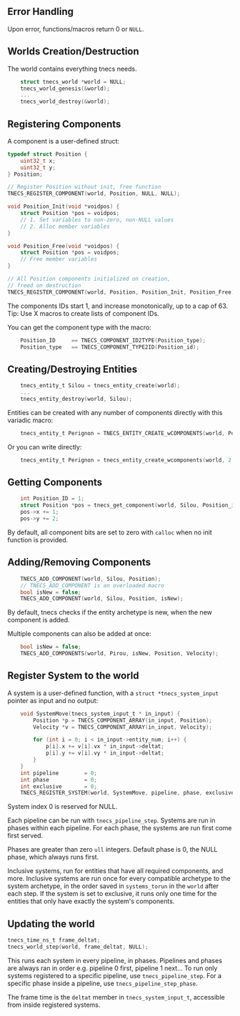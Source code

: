 
## Error Handling
Upon error, functions/macros return 0 or ```NULL```.

## Worlds Creation/Destruction
The world contains everything tnecs needs.
```c
    struct tnecs_world *world = NULL;
    tnecs_world_genesis(&world);
    ...
    tnecs_world_destroy(&world);
   ```
## Registering Components
A component is a user-defined struct:
```c
typedef struct Position {
    uint32_t x;
    uint32_t y;
} Position;

// Register Position without init, free function
TNECS_REGISTER_COMPONENT(world, Position, NULL, NULL);

void Position_Init(void *voidpos) {
    struct Position *pos = voidpos;
    // 1. Set variables to non-zero, non-NULL values
    // 2. Alloc member variables
}

void Position_Free(void *voidpos) {
    struct Position *pos = voidpos;
    // Free member variables
}

// All Position components initialized on creation,
// freed on destruction
TNECS_REGISTER_COMPONENT(world, Position, Position_Init, Position_Free);

```
The components IDs start 1, and increase monotonically, up to a cap of 63.
Tip: Use X macros to create lists of component IDs.

You can get the component type with the macro:
```c
    Position_ID     == TNECS_COMPONENT_ID2TYPE(Position_type);
    Position_type   == TNECS_COMPONENT_TYPE2ID(Position_id);
```

## Creating/Destroying Entities
```c
    tnecs_entity_t Silou = tnecs_entity_create(world);
    ...
    tnecs_entity_destroy(world, Silou);
```
Entities can be created with any number of components directly with this variadic macro: 
```c
    tnecs_entity_t Perignon = TNECS_ENTITY_CREATE_wCOMPONENTS(world, Position_ID, Unit_ID);
```
Or you can write directly:
```c
    tnecs_entity_t Perignon = tnecs_entity_create_wcomponents(world, 2, Position_ID, Unit_ID);
```

## Getting Components
```c
    int Position_ID = 1;
    struct Position *pos = tnecs_get_component(world, Silou, Position_id);
    pos->x += 1;
    pos->y += 2;
```
By default, all component bits are set to zero with ```calloc``` when no init function is provided.

## Adding/Removing Components

```c 
    TNECS_ADD_COMPONENT(world, Silou, Position);
    // TNECS_ADD_COMPONENT is an overloaded macro
    bool isNew = false;
    TNECS_ADD_COMPONENT(world, Silou, Position, isNew);
```
By default, tnecs checks if the entity archetype is new, when the new component is added.

Multiple components can also be added at once:
```c
    bool isNew = false;
    TNECS_ADD_COMPONENTS(world, Pirou, isNew, Position, Velocity);
```

## Register System to the world
A system is a user-defined function, with a ```struct *tnecs_system_input``` pointer as input and no output:
```c
    void SystemMove(tnecs_system_input_t * in_input) {
        Position *p = TNECS_COMPONENT_ARRAY(in_input, Position);
        Velocity *v = TNECS_COMPONENT_ARRAY(in_input, Velocity);

        for (int i = 0; i < in_input->entity_num; i++) {
            p[i].x += v[i].vx * in_input->deltat;
            p[i].y += v[i].vy * in_input->deltat;
        }
    }
    int pipeline        = 0;
    int phase           = 0;
    int exclusive       = 0;
    TNECS_REGISTER_SYSTEM(world, SystemMove, pipeline, phase, exclusive, Position, Unit); 
```
System index 0 is reserved for NULL. 

Each pipeline can be run with ```tnecs_pipeline_step```.
Systems are run in phases within each pipeline.
For each phase, the systems are run first come first served.

Phases are greater than zero ```ull``` integers.
Default phase is 0, the NULL phase, which always runs first. 

Inclusive systems, run for entities that have all required components, and more.
Inclusive systems are run once for every compatible archetype to the system archetype, in the order saved in ```systems_torun``` in the ```world``` after each step.
If the system is set to exclusive, it runs only one time for the entities that only have exactly the system's components.

## Updating the world
```c
tnecs_time_ns_t frame_deltat;
tnecs_world_step(world, frame_deltat, NULL);
```
This runs each system in every pipeline, in phases.
Pipelines and phases are always ran in order e.g. pipeline 0 first, pipeline 1 next...
To run only systems registered to a specific pipeline, use ```tnecs_pipeline_step```.
For a specific phase inside a pipeline, use ```tnecs_pipeline_step_phase```.

The frame time is the ```deltat``` member in ```tnecs_system_input_t```, accessible from inside registered systems.

